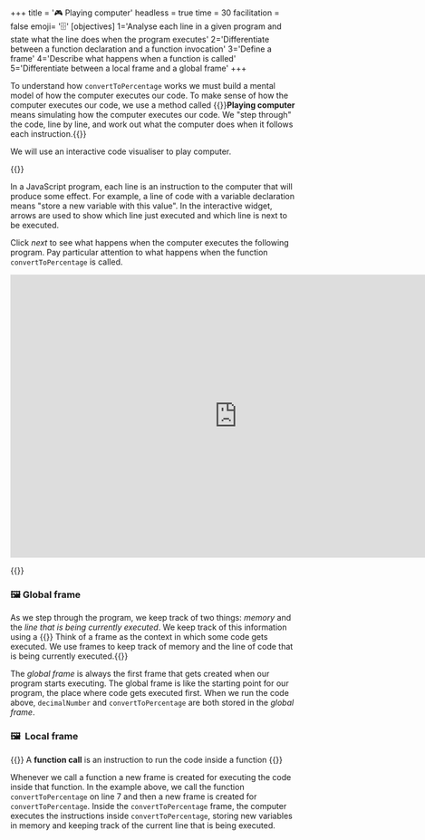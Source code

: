 +++
title = '🎮 Playing computer'
headless = true
time = 30
facilitation = false
emoji= '🗄️'
[objectives]
    1='Analyse each line in a given program and state what the line does when the program executes'
    2='Differentiate between a function declaration and a function invocation'
    3='Define a frame'
    4='Describe what happens when a function is called'
    5='Differentiate between a local frame and a global frame'
+++

To understand how `convertToPercentage` works we must build a mental model of how the computer executes our code. To make sense of how the computer executes our code, we use a method called {{<tooltip title="playing computer">}}**Playing computer** means simulating how the computer executes our code. We "step through" the code, line by line, and work out what the computer does when it follows each instruction.{{</tooltip>}}

We will use an interactive code visualiser to play computer.

{{<note type="activity" title="Playing computer">}}

In a JavaScript program, each line is an instruction to the computer that will produce some effect. For example, a line of code with a variable declaration means "store a new variable with this value". In the interactive widget, arrows are used to show which line just executed and which line is next to be executed.

Click _next_ to see what happens when the computer executes the following program. Pay particular attention to what happens when the function `convertToPercentage` is called.

<iframe width="800" height="500" frameborder="0" src="https://pythontutor.com/iframe-embed.html#code=const%20decimalNumber%20%3D%200.5%3B%0A%0Afunction%20convertToPercentage%28%29%20%7B%0A%20%20const%20percentage%20%3D%20%60%24%7BdecimalNumber%20*%20100%7D%25%60%3B%0A%7D%0A%0AconvertToPercentage%280.5%29%3B&codeDivHeight=400&codeDivWidth=300&cumulative=false&curInstr=4&heapPrimitives=nevernest&origin=opt-frontend.js&py=js&rawInputLstJSON=%5B%5D&textReferences=false"> </iframe>

{{</note>}}

### 🖼️ Global frame

As we step through the program, we keep track of two things: _memory_ and the _line that is being currently executed_. We keep track of this information using a {{<tooltip title="frame">}} Think of a frame as the context in which some code gets executed. We use frames to keep track of memory and the line of code that is being currently executed.{{</tooltip>}}

The _global frame_ is always the first frame that gets created when our program starts executing. The global frame is like the starting point for our program, the place where code gets executed first. When we run the code above, `decimalNumber` and `convertToPercentage` are both stored in the _global frame_.

### 🖼️  Local frame

{{<note type="tip" title="recall">}}
A **function call** is an instruction to run the code inside a function
{{</note>}}

Whenever we call a function a new frame is created for executing the code inside that function. In the example above, we call the function `convertToPercentage` on line 7 and then a new frame is created for `convertToPercentage`. Inside the `convertToPercentage` frame, the computer executes the instructions inside `convertToPercentage`, storing new variables in memory and keeping track of the current line that is being executed.
